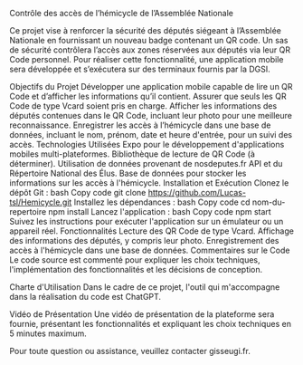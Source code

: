 Contrôle des accès de l’hémicycle de l’Assemblée Nationale

Ce projet vise à renforcer la sécurité des députés siégeant à l’Assemblée Nationale en fournissant un nouveau badge contenant un QR code. Un sas de sécurité contrôlera l’accès aux zones réservées aux députés via leur QR Code personnel. Pour réaliser cette fonctionnalité, une application mobile sera développée et s’exécutera sur des terminaux fournis par la DGSI.

Objectifs du Projet
Développer une application mobile capable de lire un QR Code et d’afficher les informations qu’il contient.
Assurer que seuls les QR Code de type Vcard soient pris en charge.
Afficher les informations des députés contenues dans le QR Code, incluant leur photo pour une meilleure reconnaissance.
Enregistrer les accès à l’hémicycle dans une base de données, incluant le nom, prénom, date et heure d'entrée, pour un suivi des accès.
Technologies Utilisées
Expo pour le développement d'applications mobiles multi-plateformes.
Bibliothèque de lecture de QR Code (à déterminer).
Utilisation de données provenant de nosdeputes.fr API et du Répertoire National des Élus.
Base de données pour stocker les informations sur les accès à l'hémicycle.
Installation et Exécution
Clonez le dépôt Git :
bash
Copy code
git clone https://github.com/Lucas-tsl/Hemicycle.git
Installez les dépendances :
bash
Copy code
cd nom-du-repertoire
npm install
Lancez l'application :
bash
Copy code
npm start
Suivez les instructions pour exécuter l'application sur un émulateur ou un appareil réel.
Fonctionnalités
Lecture des QR Code de type Vcard.
Affichage des informations des députés, y compris leur photo.
Enregistrement des accès à l'hémicycle dans une base de données.
Commentaires sur le Code
Le code source est commenté pour expliquer les choix techniques, l'implémentation des fonctionnalités et les décisions de conception.

Charte d'Utilisation
Dans le cadre de ce projet, l'outil qui m'accompagne dans la réalisation du code est ChatGPT.

Vidéo de Présentation
Une vidéo de présentation de la plateforme sera fournie, présentant les fonctionnalités et expliquant les choix techniques en 5 minutes maximum.

Pour toute question ou assistance, veuillez contacter gisseugi.fr.
